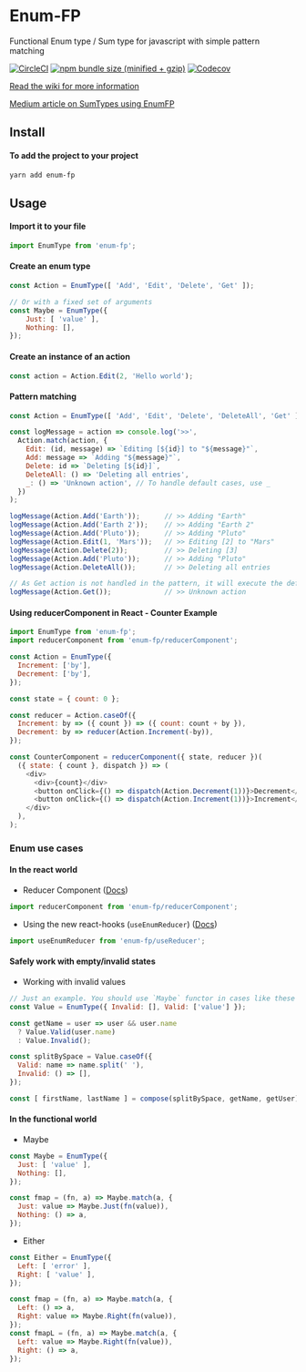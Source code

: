 
# Enum-FP
Functional Enum type / Sum type for javascript with simple pattern matching

[![CircleCI](https://img.shields.io/circleci/project/github/phenax/enum-fp/master.svg?style=for-the-badge)](https://circleci.com/gh/phenax/enum-fp)
[![npm bundle size (minified + gzip)](https://img.shields.io/bundlephobia/minzip/enum-fp.svg?style=for-the-badge)](https://www.npmjs.com/package/enum-fp)
[![Codecov](https://img.shields.io/codecov/c/github/phenax/enum-fp.svg?style=for-the-badge)](https://codecov.io/gh/phenax/enum-fp)


[Read the wiki for more information](https://github.com/phenax/enum-fp/wiki)

[Medium article on SumTypes using EnumFP](https://medium.com/@phenax5/writing-cleaner-and-safer-javascript-with-sum-types-bec9c68ba7aa)

## Install

#### To add the project to your project
```bash
yarn add enum-fp
```

## Usage

#### Import it to your file
```js
import EnumType from 'enum-fp';
```

#### Create an enum type
```js
const Action = EnumType([ 'Add', 'Edit', 'Delete', 'Get' ]);

// Or with a fixed set of arguments
const Maybe = EnumType({
    Just: [ 'value' ],
    Nothing: [],
});
```

#### Create an instance of an action
```js
const action = Action.Edit(2, 'Hello world');
```

#### Pattern matching
```js
const Action = EnumType([ 'Add', 'Edit', 'Delete', 'DeleteAll', 'Get' ]);

const logMessage = action => console.log('>>', 
  Action.match(action, {
    Edit: (id, message) => `Editing [${id}] to "${message}"`,
    Add: message => `Adding "${message}"`,
    Delete: id => `Deleting [${id}]`,
    DeleteAll: () => 'Deleting all entries',
    _: () => 'Unknown action', // To handle default cases, use _
  })
);

logMessage(Action.Add('Earth'));      // >> Adding "Earth"
logMessage(Action.Add('Earth 2'));    // >> Adding "Earth 2"
logMessage(Action.Add('Pluto'));      // >> Adding "Pluto"
logMessage(Action.Edit(1, 'Mars'));   // >> Editing [2] to "Mars"
logMessage(Action.Delete(2));         // >> Deleting [3]
logMessage(Action.Add('Pluto'));      // >> Adding "Pluto"
logMessage(Action.DeleteAll());       // >> Deleting all entries

// As Get action is not handled in the pattern, it will execute the default
logMessage(Action.Get());             // >> Unknown action
```

#### Using reducerComponent in React - Counter Example
```js
import EnumType from 'enum-fp';
import reducerComponent from 'enum-fp/reducerComponent';

const Action = EnumType({
  Increment: ['by'],
  Decrement: ['by'],
});

const state = { count: 0 };

const reducer = Action.caseOf({
  Increment: by => ({ count }) => ({ count: count + by }),
  Decrement: by => reducer(Action.Increment(-by)),
});

const CounterComponent = reducerComponent({ state, reducer })(
  ({ state: { count }, dispatch }) => (
    <div>
      <div>{count}</div>
      <button onClick={() => dispatch(Action.Decrement(1))}>Decrement</button>
      <button onClick={() => dispatch(Action.Increment(1))}>Increment</button>
    </div>
  ),
);
```


### Enum use cases

#### In the react world

* Reducer Component ([Docs](https://github.com/phenax/enum-fp/wiki/React))
```js
import reducerComponent from 'enum-fp/reducerComponent';
```

* Using the new react-hooks (`useEnumReducer`)  ([Docs](https://github.com/phenax/enum-fp/wiki/React))
```js
import useEnumReducer from 'enum-fp/useReducer';
```

#### Safely work with empty/invalid states

* Working with invalid values
```js
// Just an example. You should use `Maybe` functor in cases like these
const Value = EnumType({ Invalid: [], Valid: ['value'] });

const getName = user => user && user.name
  ? Value.Valid(user.name)
  : Value.Invalid();

const splitBySpace = Value.caseOf({
  Valid: name => name.split(' '),
  Invalid: () => [],
});

const [ firstName, lastName ] = compose(splitBySpace, getName, getUser)();
```

#### In the functional world

* Maybe
```js
const Maybe = EnumType({
  Just: [ 'value' ],
  Nothing: [],
});

const fmap = (fn, a) => Maybe.match(a, {
  Just: value => Maybe.Just(fn(value)),
  Nothing: () => a,
});
```

* Either
```js
const Either = EnumType({
  Left: [ 'error' ],
  Right: [ 'value' ],
});

const fmap = (fn, a) => Maybe.match(a, {
  Left: () => a,
  Right: value => Maybe.Right(fn(value)),
});
const fmapL = (fn, a) => Maybe.match(a, {
  Left: value => Maybe.Right(fn(value)),
  Right: () => a,
});

```
